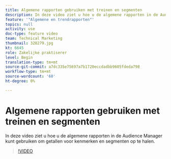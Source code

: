 ```yaml
---
title: Algemene rapporten gebruiken met treinen en segmenten
description: In deze video ziet u hoe u de algemene rapporten in de Audience Manager kunt gebruiken om getallen voor kenmerken en segmenten op te halen.
feature: '"Algemene en trendrapporten"'
topics: null
activity: use
doc-type: feature video
team: Technical Marketing
thumbnail: 328279.jpg
kt: 6645
role: Zakelijke praktiserer
level: Begin
translation-type: tm+mt
source-git-commit: a7dc335e75697a7b1720eccdadbb9605fdeda798
workflow-type: tm+mt
source-wordcount: '60'
ht-degree: 0%

---
```



# Algemene rapporten gebruiken met treinen en segmenten

In deze video ziet u hoe u de algemene rapporten in de Audience Manager kunt gebruiken om getallen voor kenmerken en segmenten op te halen.

>[!VIDEO](https://video.tv.adobe.com/v/328279/?quality=12&learn=on)
